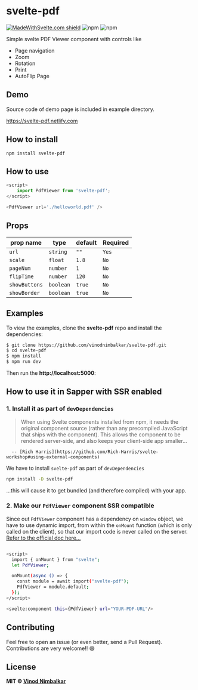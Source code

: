 # svelte-pdf

[![MadeWithSvelte.com shield](https://madewithsvelte.com/storage/repo-shields/2346-shield.svg)](https://madewithsvelte.com/p/svelte-pdf/shield-link)
![npm](https://img.shields.io/npm/dw/svelte-pdf?style=flat-square)
![npm](https://img.shields.io/npm/v/svelte-pdf?style=flat-square)

Simple svelte PDF Viewer component with controls like

- Page navigation
- Zoom
- Rotation
- Print
- AutoFlip Page

## Demo

Source code of demo page is included in example directory.

https://svelte-pdf.netlify.com

## How to install

```
npm install svelte-pdf
```

## How to use

```js
<script>
	import PdfViewer from 'svelte-pdf';
</script>

<PdfViewer url='./helloworld.pdf' />

```

## Props

| prop name     | type      | default | Required |
| ------------- | --------- | ------- | -------- |
| `url`         | `string`  | `""`    | `Yes`    |
| `scale`       | `float`   | `1.8`   | `No`     |
| `pageNum`     | `number`  | `1`     | `No`     |
| `flipTime`    | `number`  | `120`   | `No`     |
| `showButtons` | `boolean` | `true`  | `No`     |
| `showBorder`  | `boolean` | `true`  | `No`     |

## Examples

To view the examples, clone the **svelte-pdf** repo and install the dependencies:

```bash
$ git clone https://github.com/vinodnimbalkar/svelte-pdf.git
$ cd svelte-pdf
$ npm install
$ npm run dev
```

Then run the **http://localhost:5000**:

## How to use it in Sapper with SSR enabled

### 1. Install it as part of `devDependencies`

> When using Svelte components installed from npm, it needs the original component source (rather than any precompiled JavaScript that ships with the component). This allows the component to be rendered server-side, and also keeps your client-side app smaller...

      -- [Rich Harris](https://github.com/Rich-Harris/svelte-workshop#using-external-components)

We have to install `svelte-pdf` as part of `devDependencies`

```bash
npm install -D svelte-pdf
```

...this will cause it to get bundled (and therefore compiled) with your app.

### 2. Make our `PdfViewer` component SSR compatible

Since out `PdfViewer` component has a dependency on `window` object, we have to use dynamic import, from within the `onMount` function (which is only called on the client), so that our import code is never called on the server. [Refer to the official doc here...](https://sapper.svelte.dev/docs#Making_a_component_SSR_compatible)

```bash

<script>
  import { onMount } from "svelte";
  let PdfViewer;

  onMount(async () => {
    const module = await import("svelte-pdf");
    PdfViewer = module.default;
  });
</script>

<svelte:component this={PdfViewer} url="YOUR-PDF-URL"/>
```

## Contributing

Feel free to open an issue (or even better, send a Pull Request). Contributions are very welcome!! 😄

## License

**MIT &copy; [Vinod Nimbalkar](https://github.com/vinodnimbalkar/svelte-pdf/blob/master/LICENSE)**
